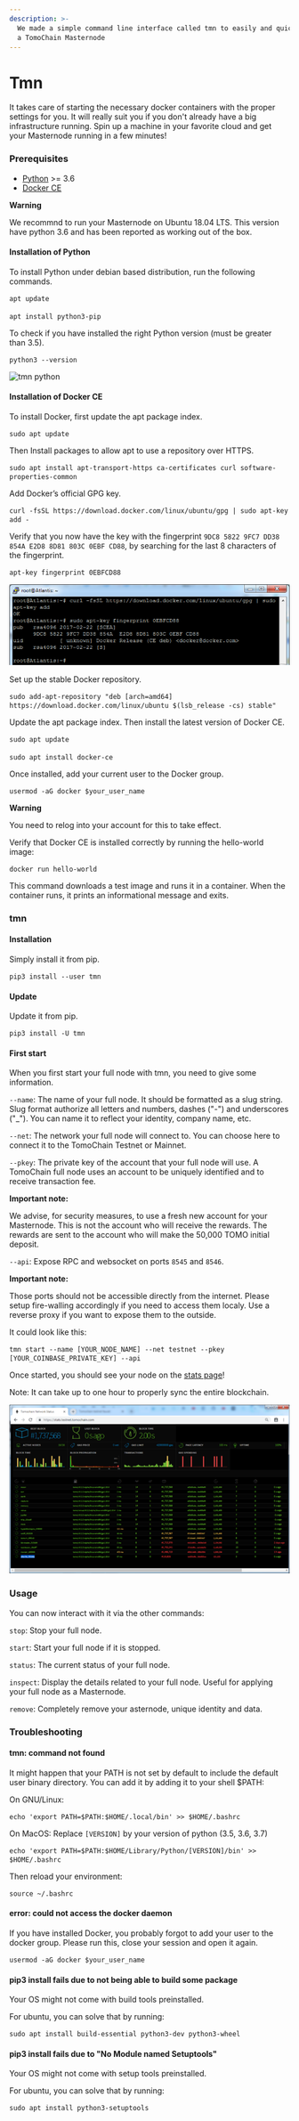 ```yaml
---
description: >-
  We made a simple command line interface called tmn to easily and quickly start
  a TomoChain Masternode
---
```


# Tmn

It takes care of starting the necessary docker containers with the proper settings for you. It will really suit you if you don't already have a big infrastructure running. Spin up a machine in your favorite cloud and get your Masternode running in a few minutes!

### Prerequisites <a href="#prerequisites" id="prerequisites"></a>

* [Python](https://docs.python-guide.org/starting/install3/linux/) >= 3.6
* [Docker CE](https://docs.docker.com/install/)

**Warning**

We recommnd to run your Masternode on Ubuntu 18.04 LTS. This version have python 3.6 and has been reported as working out of the box.

#### Installation of Python <a href="#installation-of-python" id="installation-of-python"></a>

To install Python under debian based distribution, run the following commands.

```
apt update

apt install python3-pip
```

To check if you have installed the right Python version (must be greater than 3.5).

```
python3 --version
```

![tmn python](https://docs.tomochain.com/assets/tmn\_python.png)

#### Installation of Docker CE <a href="#installation-of-docker-ce" id="installation-of-docker-ce"></a>

To install Docker, first update the apt package index.

```
sudo apt update
```

Then Install packages to allow apt to use a repository over HTTPS.

```
sudo apt install apt-transport-https ca-certificates curl software-properties-common
```

Add Docker’s official GPG key.

```
curl -fsSL https://download.docker.com/linux/ubuntu/gpg | sudo apt-key add -
```

Verify that you now have the key with the fingerprint `9DC8 5822 9FC7 DD38 854A E2D8 8D81 803C 0EBF CD88`, by searching for the last 8 characters of the fingerprint.

```
apt-key fingerprint 0EBFCD88
```

![](<../../.gitbook/assets/image (30).png>)

Set up the stable Docker repository.

```
sudo add-apt-repository "deb [arch=amd64] https://download.docker.com/linux/ubuntu $(lsb_release -cs) stable"
```

Update the apt package index. Then install the latest version of Docker CE.

```
sudo apt update

sudo apt install docker-ce
```

Once installed, add your current user to the Docker group.

```
usermod -aG docker $your_user_name
```

**Warning**

You need to relog into your account for this to take effect.

Verify that Docker CE is installed correctly by running the hello-world image:

```
docker run hello-world
```

This command downloads a test image and runs it in a container. When the container runs, it prints an informational message and exits.

### tmn <a href="#tmn" id="tmn"></a>

#### Installation <a href="#installation" id="installation"></a>

Simply install it from pip.

```
pip3 install --user tmn
```

#### Update <a href="#update" id="update"></a>

Update it from pip.

```
pip3 install -U tmn
```

#### First start <a href="#first-start" id="first-start"></a>

When you first start your full node with tmn, you need to give some information.

`--name`: The name of your full node. It should be formatted as a slug string. Slug format authorize all letters and numbers, dashes ("-") and underscores ("\_"). You can name it to reflect your identity, company name, etc.

`--net`: The network your full node will connect to. You can choose here to connect it to the TomoChain Testnet or Mainnet.

`--pkey`: The private key of the account that your full node will use. A TomoChain full node uses an account to be uniquely identified and to receive transaction fee.

**Important note:**

We advise, for security measures, to use a fresh new account for your Masternode. This is not the account who will receive the rewards. The rewards are sent to the account who will make the 50,000 TOMO initial deposit.

`--api`: Expose RPC and websocket on ports `8545` and `8546`.

**Important note:**

Those ports should not be accessible directly from the internet. Please setup fire-walling accordingly if you need to access them localy. Use a reverse proxy if you want to expose them to the outside.

It could look like this:

```
tmn start --name [YOUR_NODE_NAME] --net testnet --pkey [YOUR_COINBASE_PRIVATE_KEY] --api
```

Once started, you should see your node on the [stats page](https://stats.testnet.tomochain.com/)!

Note: It can take up to one hour to properly sync the entire blockchain.

![](<../../.gitbook/assets/image (63).png>)

### Usage <a href="#usage" id="usage"></a>

You can now interact with it via the other commands:

`stop`: Stop your full node.

`start`: Start your full node if it is stopped.

`status`: The current status of your full node.

`inspect`: Display the details related to your full node. Useful for applying your full node as a Masternode.

`remove`: Completely remove your asternode, unique identity and data.

### Troubleshooting <a href="#troubleshooting" id="troubleshooting"></a>

#### tmn: command not found <a href="#tmn-command-not-found" id="tmn-command-not-found"></a>

It might happen that your PATH is not set by default to include the default user binary directory. You can add it by adding it to your shell $PATH:

On GNU/Linux:

```
echo 'export PATH=$PATH:$HOME/.local/bin' >> $HOME/.bashrc
```

On MacOS: Replace `[VERSION]` by your version of python (3.5, 3.6, 3.7)

```
echo 'export PATH=$PATH:$HOME/Library/Python/[VERSION]/bin' >> $HOME/.bashrc
```

Then reload your environment:

```
source ~/.bashrc
```

#### error: could not access the docker daemon <a href="#error-could-not-access-the-docker-daemon" id="error-could-not-access-the-docker-daemon"></a>

If you have installed Docker, you probably forgot to add your user to the docker group. Please run this, close your session and open it again.

```
usermod -aG docker $your_user_name
```

#### pip3 install fails due to not being able to build some package <a href="#pip3-install-fails-due-to-not-being-able-to-build-some-package" id="pip3-install-fails-due-to-not-being-able-to-build-some-package"></a>

Your OS might not come with build tools preinstalled.

For ubuntu, you can solve that by running:

```
sudo apt install build-essential python3-dev python3-wheel
```

#### pip3 install fails due to "No Module named Setuptools" <a href="#pip3-install-fails-due-to-no-module-named-setuptools" id="pip3-install-fails-due-to-no-module-named-setuptools"></a>

Your OS might not come with setup tools preinstalled.

For ubuntu, you can solve that by running:

```
sudo apt install python3-setuptools
```
